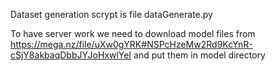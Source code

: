 
Dataset generation scrypt is file dataGenerate.py

To have server work we need to download model files from https://mega.nz/file/uXw0gYRK#NSPcHzeMw2Rd9KcYnR-cSjY8akbaqDbbJYJoHxwlYeI
and put them in model directory
